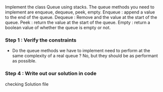 Implement the class Queue using stacks.
The queue methods you need to implement are enqueue, dequeue, peek, empty.
Enqueue : append a value to the end of the queue.
Dequeue : Remove and the value at the start of the queue.
Peek : return the value at the start of the queue.
Empty : return a boolean value of whether the queue is empty or not.

### Step 1 : Verify the constraints
- Do the queue methods we have to implement need to perform at the same complexity of a real queue ?  No, but they should be as performant as possible.

### Step 4 : Write out our solution in code
checking Solution file 

